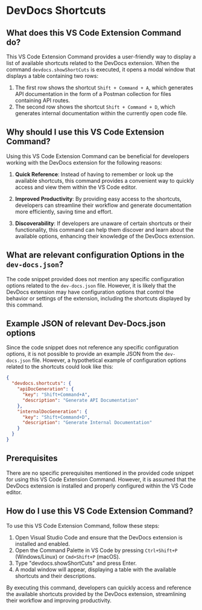 
  
  # **DevDocs Shortcuts**

## What does this VS Code Extension Command do?

This VS Code Extension Command provides a user-friendly way to display a list of available shortcuts related to the DevDocs extension. When the command `devdocs.showShortCuts` is executed, it opens a modal window that displays a table containing two rows:

1. The first row shows the shortcut `Shift + Command + A`, which generates API documentation in the form of a Postman collection for files containing API routes.
2. The second row shows the shortcut `Shift + Command + D`, which generates internal documentation within the currently open code file.

## Why should I use this VS Code Extension Command?

Using this VS Code Extension Command can be beneficial for developers working with the DevDocs extension for the following reasons:

1. **Quick Reference**: Instead of having to remember or look up the available shortcuts, this command provides a convenient way to quickly access and view them within the VS Code editor.

2. **Improved Productivity**: By providing easy access to the shortcuts, developers can streamline their workflow and generate documentation more efficiently, saving time and effort.

3. **Discoverability**: If developers are unaware of certain shortcuts or their functionality, this command can help them discover and learn about the available options, enhancing their knowledge of the DevDocs extension.

## What are relevant configuration Options in the `dev-docs.json`?

The code snippet provided does not mention any specific configuration options related to the `dev-docs.json` file. However, it is likely that the DevDocs extension may have configuration options that control the behavior or settings of the extension, including the shortcuts displayed by this command.

## Example JSON of relevant Dev-Docs.json options

Since the code snippet does not reference any specific configuration options, it is not possible to provide an example JSON from the `dev-docs.json` file. However, a hypothetical example of configuration options related to the shortcuts could look like this:

```json
{
  "devdocs.shortcuts": {
    "apiDocGeneration": {
      "key": "Shift+Command+A",
      "description": "Generate API Documentation"
    },
    "internalDocGeneration": {
      "key": "Shift+Command+D",
      "description": "Generate Internal Documentation"
    }
  }
}
```

## Prerequisites

There are no specific prerequisites mentioned in the provided code snippet for using this VS Code Extension Command. However, it is assumed that the DevDocs extension is installed and properly configured within the VS Code editor.

## How do I use this VS Code Extension Command?

To use this VS Code Extension Command, follow these steps:

1. Open Visual Studio Code and ensure that the DevDocs extension is installed and enabled.
2. Open the Command Palette in VS Code by pressing `Ctrl+Shift+P` (Windows/Linux) or `Cmd+Shift+P` (macOS).
3. Type "devdocs.showShortCuts" and press Enter.
4. A modal window will appear, displaying a table with the available shortcuts and their descriptions.

By executing this command, developers can quickly access and reference the available shortcuts provided by the DevDocs extension, streamlining their workflow and improving productivity.
  
  
